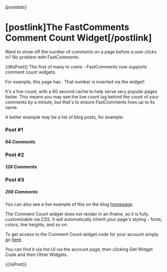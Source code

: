 ###### [postdate]
# [postlink]The FastComments Comment Count Widget[/postlink]

Want to show off the number of comments on a page before a user clicks in? No problem with FastComments.

{{#isPost}}
The first of many to come - FastComments now supports comment count widgets.

For example, this page has <b><span id="fastcomments-widget-comment-count"></span></b>. That number is inserted via the widget! 
<script src="https://cdn.fastcomments.com/js/widget-comment-count.min.js"></script>
<script>
    window.FastCommentsCommentCount(document.getElementById('fastcomments-widget-comment-count'), {
        tenantId: 'nYrnfYEv',
        isLive: true
    });
</script>

It's a live count, with a 60 second cache to help serve very popular pages faster. This means you may see the live count lag behind the count of
your comments by a minute, but that's to ensure FastComments lives up to its name.

A better example may be a list of blog posts, for example:

### Post #1
##### 64 Comments


### Post #2
##### 128 Comments


### Post #3
##### 256 Comments

You can also see a live example of this on the blog <a href="https://blog.fastcomments.com" target="_blank">homepage</a>.

The Comment Count widget does not render in an iframe, so it is fully customizable via CSS. It will automatically inherit your page's styling - fonts, colors, line heights, and so on.

To get access to the Comment Count widget code for your account simply go <a href="https://fastcomments.com/auth/my-account/widgets/widget/widget-comment-count" target="_blank">here</a>.

You can find it via the UI via the account page, then clicking Get Widget Code and then Other Widgets.

<style>
.content #post-1, .content #post-2, .content #post-3 {
    margin-bottom: 0;
}
.content h5[id="64-comments"], .content h5[id="128-comments"], .content h5[id="256-comments"] {
    margin-top: 0;
}
</style>
{{/isPost}}
